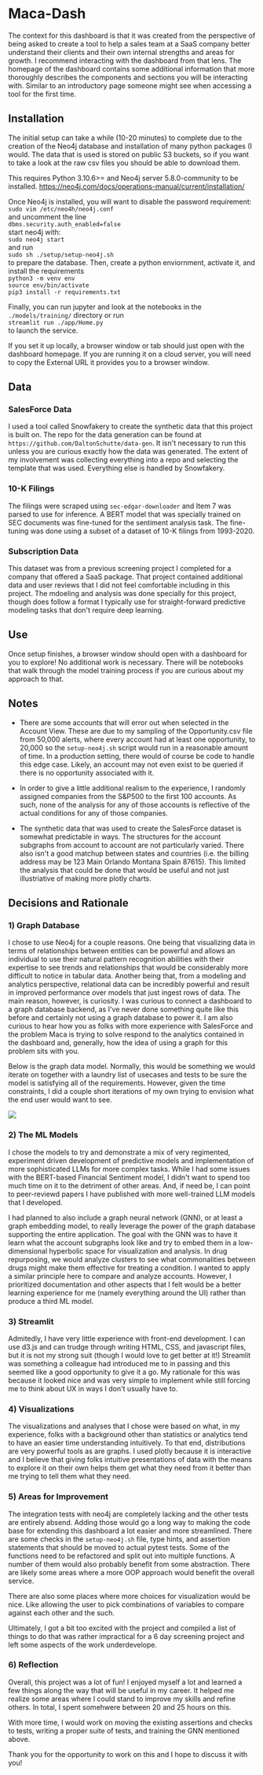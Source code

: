 # Maca-Dash

The context for this dashboard is that it was created from the perspective of
being asked to create a tool to help a sales team at a SaaS company better
understand their clients and their own internal strengths and areas for growth.
I recommend interacting with the dashboard from that lens. The homepage of the
dashboard contains some additional information that more thoroughly describes
the components and sections you will be interacting with. Similar to an
introductory page someone might see when accessing a tool for the first time.

## Installation
The initial setup can take a while (10-20 minutes) to complete due to the creation of the Neo4j database and installation of many python packages (I would. The data that is used is stored on public S3 buckets, so if you want to take a look at the raw csv files you should be able to download them.

This requires Python 3.10.6>= and Neo4j server 5.8.0-community to be installed.
https://neo4j.com/docs/operations-manual/current/installation/

Once Neo4j is installed, you will want to disable the password requirement:
`sudo vim /etc/neo4h/neo4j.conf`  
and uncomment the line  
`dbms.security.auth_enabled=false`  
start neo4j with:  
`sudo neo4j start`  
and run  
`sudo sh ./setup/setup-neo4j.sh`  
to prepare the database. Then, create a python enviornment, activate it, and install the requirements  
`python3 -m venv env`  
`source env/bin/activate`  
`pip3 install -r requirements.txt`  

Finally, you can run jupyter and look at the notebooks in the `./models/training/` directory or run  
`streamlit run ./app/Home.py`  
to launch the service.  

If you set it up locally, a browser window or tab should just open with the dashboard homepage. If you are running it on a cloud server, you will need to copy the External URL it provides you to a browser window.

## Data
### SalesForce Data
I used a tool called Snowfakery to create the synthetic data that this project is built on. The repo for the data generation can be found at `https://github.com/DaltonSchutte/data-gen`. It isn't necessary to run this unless you are curious exactly how the data was generated. The extent of my involvement was collecting everything into a repo and selecting the template that was used. Everything else is handled by Snowfakery.

### 10-K Filings
The filings were scraped using `sec-edgar-downloader` and Item 7 was parsed to
use for inference. A BERT model that was specially trained on SEC documents was
fine-tuned for the sentiment analysis task. The fine-tuning was done using a
subset of a dataset of 10-K filings from 1993-2020.

### Subscription Data
This dataset was from a previous screening project I completed for a company
that offered a SaaS package. That project contained additional data and user
reviews that I did not feel comfortable including in this project. The mdoeling
and analysis was done specially for this project, though does follow a format I
typically use for straight-forward predictive modeling tasks that don't require
deep learning.

## Use
Once setup finishes, a browser window should open with a dashboard for you to explore! No additional work is necessary. There will be notebooks that walk through the model training process if you are curious about my approach to that.

## Notes
- There are some accounts that will error out when selected in the Account
  View. These are due to my sampling of the Opportunity.csv file from 50,000
  alerts, where every account had at least one opportunity, to 20,000 so the
  `setup-neo4j.sh` script would run in a reasonable amount of time. In a
  production setting, there would of course be code to handle this edge case.
  Likely, an account may not even exist to be queried if there is no
  opportunity associated with it.

- In order to give a little additional realism to the experience, I randomly
  assigned companies from the S&P500 to the first 100 accounts. As such,
  none of the analysis for any of those accounts is reflective of the actual
  conditions for any of those companies.

- The synthetic data that was used to create the SalesForce dataset is somewhat
  predictable in ways. The structures for the account subgraphs from account to
  account are not particularly varied. There also isn't a good matchup between
  states and countries (i.e. the billing address may be 123 Main Orlando
  Montana Spain 87615). This limited the analysis that could be done that would
  be useful and not just illustriative of making more plotly charts.

## Decisions and Rationale
### 1) Graph Database
I chose to use Neo4j for a couple reasons. One being that visualizing data in terms of relationships between entities can be powerful and allows an individual to use their natural pattern recognition abilities with their expertise to see trends and relationships that would be considerably more difficult to notice in tabular data. Another being that, from a modeling and analytics perspective, relational data can be incredibly powerful and result in improved performance over models that just ingest rows of data. The main reason, however, is curiosity. I was curious to connect a dashboard to a graph database backend, as I've never done something quite like this before and certainly not using a graph database to power it. I am also curious to hear how you as folks with more experience with SalesForce and the problem Maca is trying to solve respond to the analytics contained in the dashboard and, generally, how the idea of using a graph for this problem sits with you.

Below is the graph data model. Normally, this would be something we would iterate on together with a laundry list of usecases and tests to be sure the model is satisfying all of the requirements. However, given the time constraints, I did a couple short iterations of my own trying to envision what the end user would want to see.

![](./assets/maca-graph-model.png)

### 2) The ML Models
I chose the models to try and demonstrate a mix of very regimented, experiment driven development of predictive models and implementation of more sophisticated LLMs for more complex tasks. While I had some issues with the BERT-based Financial Sentiment model, I didn't want to spend too much time on it to the detriment of other areas. And, if need be, I can point to peer-reviewd papers I have published with more well-trained LLM models that I developed.

I had planned to also include a graph neural network (GNN), or at least a graph embedding model, to really leverage the power of the graph database supporting the entire application. The goal with the GNN was to have it learn what the account subgraphs look like and try to embed them in a low-dimensional hyperbolic space for visualization and analysis. In drug repurposing, we would analyze clusters to see what commonalities between drugs might make them effective for treating a condition. I wanted to apply a similar principle here to compare and analyze accounts. However, I prioritized documentation and other aspects that I felt would be a better learning experience for me (namely everything around the UI) rather than produce a third ML model.

### 3) Streamlit
Admitedly, I have very little experience with front-end development. I can use d3.js and can trudge through writing HTML, CSS, and javascript files, but it is not my strong suit (though I would love to get better at it!) Streamlit was something a colleague had introduced me to in passing and this seemed like a good opportunity to give it a go. My rationale for this was because it looked nice and was very simple to implement while still forcing me to think about UX in ways I don't usually have to.

### 4) Visualizations
The visualizations and analyses that I chose were based on what, in my experience, folks with a background other than statistics or analytics tend to have an easier time understanding intuitively. To that end, distributions are very powerful tools as are graphs. I used plotly because it is interactive and I believe that giving folks intuitive presentations of data with the means to explore it on their own helps them get what they need from it better than me trying to tell them what they need.

### 5) Areas for Improvement
The integration tests with neo4j are completely lacking and the other tests are entirely absend. Adding those would go a long way to making the code base for extending this dashboard a lot easier and more streamlined. There are some checks in the `setup-neo4j.sh` file, type hints, and assertion statements that should be moved to actual pytest tests. Some of the functions need to be refactored and split out into multiple functions. A number of them would also probably benefit from some abstraction. There are likely some areas where a more OOP approach would benefit the overall service.

There are also some places where more choices for visualization would be nice. Like allowing the user to pick combinations of variables to compare against each other and the such.

Ultimately, I got a bit too excited with the project and compiled a list of things to do that was rather impractical for a 6 day screening project and left some aspects of the work underdevelope.

### 6) Reflection
Overall, this project was a lot of fun! I enjoyed myself a lot and learned a few things along the way that will be useful in my career. It helped me realize some areas where I could stand to improve my skills and refine others. In total, I spent somehwere between 20 and 25 hours on this.

With more time, I would work on moving the existing assertions and checks to tests, writing a proper suite of tests, and training the GNN mentioned above.

Thank you for the opportunity to work on this and I hope to discuss it with you!
